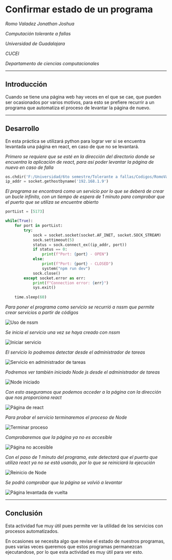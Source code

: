 # Confirmar estado de un programa
_Romo Valadez Jonathan Joshua_

_Computación tolerante a fallas_

_Universidad de Guadalajara_

_CUCEI_

_Departamento de ciencias computacionales_

---

## Introducción
Cuando se tiene una página web hay veces en el que se cae, que pueden ser ocasionados por varios motivos, para esto se prefiere recurrir a un programa que automatiza el proceso de levantar la página de nuevo.

---

## Desarrollo
En esta práctica se utilizará python para lograr ver si se encuentra levantada una página en react, en caso de que no se levantará.

_Primero se requiere que se esté en la dirección del directorio donde se encuentra la aplicación de react, para así poder levantar la página de nuevo en caso de falla_

~~~python
os.chdir('F:/Universidad/6to semestre/Tolerante a fallas/Codigos/RomoValadez_JonathanJoshua_RestaurarEjecucion')
ip_addr = socket.gethostbyname('192.168.1.9')
~~~

_El programa se encontrará como un servicio por lo que se deberá de crear un bucle infinito, con un tiempo de espera de 1 minuto para comprobar que el puerto que se utiliza se encuentre abierto_

~~~python
portList = [5173]

while(True):
    for port in portList:
        try:
            sock = socket.socket(socket.AF_INET, socket.SOCK_STREAM)
            sock.settimeout(5)
            status = sock.connect_ex((ip_addr, port))
            if status == 0:
                print(f"Port: {port} - OPEN")
            else:
                print(f"Port: {port} - CLOSED")
                system("npm run dev")
            sock.close()
        except socket.error as err:
            print(f"Connection error: {err}")    
            sys.exit()
    
    time.sleep(60)
~~~

_Para poner el programa como servicio se recurrió a nssm que permite crear servicios a partir de códigos_

![Uso de nssm](./Imagenes/1.png "Uso de nssm")

_Se inicia el servicio una vez se haya creado con nssm_

![Iniciar servicio](./Imagenes/2.png "Iniciar servicio")

_El servicio lo podremos detectar desde el administrador de tareas_

![Servicio en administrador de tareas](./Imagenes/3.png "Servicio en administrador de tareas")

_Podremos ver también iniciado Node js desde el administrador de tareas_

![Node iniciado](./Imagenes/4.png "Node iniciado")

_Con esto aseguramos que podemos acceder a la página con la dirección que nos proporciona react_

![Página de react](./Imagenes/5.png "Página de react")

_Para probar el servicio terminaremos el proceso de Node_

![Terminar proceso](./Imagenes/6.png "Terminar proceso")

_Comprobaremos que la página ya no es accesible_

![Página no accesible](./Imagenes/7.png "Página no accesible")

_Con el paso de 1 minuto del programa, este detectará que el puerto que utiliza react ya no se está usando, por lo que se reiniciará la ejecución_

![Reinicio de Node](./Imagenes/8.png "Reinicio de Node")

_Se podrá comprobar que la página se volvió a levantar_

![Página levantada de vuelta](./Imagenes/9.png "Página levantada de vuelta")

---

## Conclusión
Esta actividad fue muy útil pues permite ver la utilidad de los servicios con procesos automatizados.

En ocasiones se necesita algo que revise el estado de nuestros programas, pues varias veces queremos que estos programas permanezcan ejecutandose, por lo que esta actividad es muy útil para ver esto.

